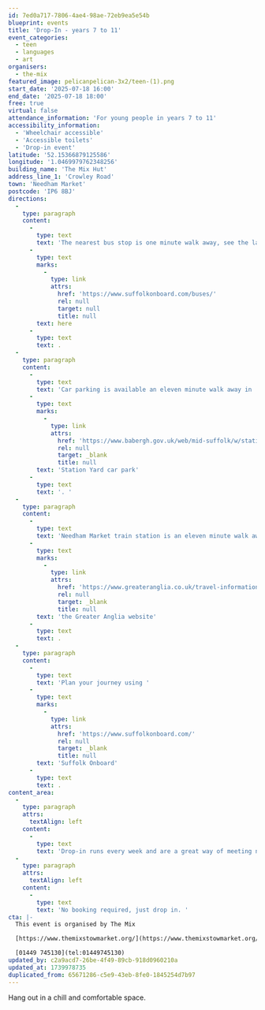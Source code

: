 ```yaml
---
id: 7ed0a717-7806-4ae4-98ae-72eb9ea5e54b
blueprint: events
title: 'Drop-In - years 7 to 11'
event_categories:
  - teen
  - languages
  - art
organisers:
  - the-mix
featured_image: pelicanpelican-3x2/teen-(1).png
start_date: '2025-07-18 16:00'
end_date: '2025-07-18 18:00'
free: true
virtual: false
attendance_information: 'For young people in years 7 to 11'
accessibility_information:
  - 'Wheelchair accessible'
  - 'Accessible toilets'
  - 'Drop-in event'
latitude: '52.15366879125586'
longitude: '1.0469979762348256'
building_name: 'The Mix Hut'
address_line_1: 'Crowley Road'
town: 'Needham Market'
postcode: 'IP6 8BJ'
directions:
  -
    type: paragraph
    content:
      -
        type: text
        text: 'The nearest bus stop is one minute walk away, see the latest bus timetables '
      -
        type: text
        marks:
          -
            type: link
            attrs:
              href: 'https://www.suffolkonboard.com/buses/'
              rel: null
              target: null
              title: null
        text: here
      -
        type: text
        text: .
  -
    type: paragraph
    content:
      -
        type: text
        text: 'Car parking is available an eleven minute walk away in '
      -
        type: text
        marks:
          -
            type: link
            attrs:
              href: 'https://www.babergh.gov.uk/web/mid-suffolk/w/station-yard-car-park'
              rel: null
              target: _blank
              title: null
        text: 'Station Yard car park'
      -
        type: text
        text: '. '
  -
    type: paragraph
    content:
      -
        type: text
        text: 'Needham Market train station is an eleven minute walk away. You can find up to date train times on '
      -
        type: text
        marks:
          -
            type: link
            attrs:
              href: 'https://www.greateranglia.co.uk/travel-information/station-information/nmt'
              rel: null
              target: _blank
              title: null
        text: 'the Greater Anglia website'
      -
        type: text
        text: .
  -
    type: paragraph
    content:
      -
        type: text
        text: 'Plan your journey using '
      -
        type: text
        marks:
          -
            type: link
            attrs:
              href: 'https://www.suffolkonboard.com/'
              rel: null
              target: _blank
              title: null
        text: 'Suffolk Onboard'
      -
        type: text
        text: .
content_area:
  -
    type: paragraph
    attrs:
      textAlign: left
    content:
      -
        type: text
        text: 'Drop-in runs every week and are a great way of meeting new friends and finding new passions.'
  -
    type: paragraph
    attrs:
      textAlign: left
    content:
      -
        type: text
        text: 'No booking required, just drop in. '
cta: |-
  This event is organised by The Mix

  [https://www.themixstowmarket.org/](https://www.themixstowmarket.org/) 

  [01449 745130](tel:01449745130)
updated_by: c2a9acd7-26be-4f49-89cb-918d0960210a
updated_at: 1739978735
duplicated_from: 65671286-c5e9-43eb-8fe0-1845254d7b97
---
```

Hang out in a chill and comfortable space.